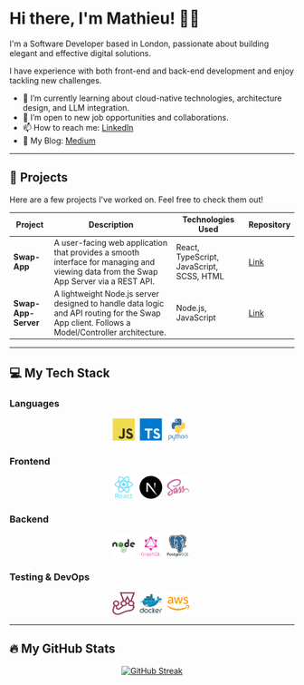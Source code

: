 # Hi there, I'm Mathieu! 👋🏽

I'm a Software Developer based in London, passionate about building elegant and effective digital solutions.

I have experience with both front-end and back-end development and enjoy tackling new challenges.

- 🌱 I’m currently learning about cloud-native technologies, architecture design, and LLM integration.
- 💼 I’m open to new job opportunities and collaborations.
- 📫 How to reach me: [LinkedIn](https://www.linkedin.com/in/mathieuboko)
- 📝 My Blog: [Medium](https://medium.com/@MathieuBoko)

---

## 🚀 Projects

Here are a few projects I've worked on. Feel free to check them out!

| Project       | Description                                                                                                                              | Technologies Used                                 | Repository                                                    |
|---------------|------------------------------------------------------------------------------------------------------------------------------------------|---------------------------------------------------|---------------------------------------------------------------|
| **Swap-App**  | A user-facing web application that provides a smooth interface for managing and viewing data from the Swap App Server via a REST API.      | React, TypeScript, JavaScript, SCSS, HTML         | [Link](https://github.com/MathieuBoko/Swap-App)                 |
| **Swap-App-Server** | A lightweight Node.js server designed to handle data logic and API routing for the Swap App client. Follows a Model/Controller architecture. | Node.js, JavaScript                               | [Link](https://github.com/MathieuBoko/Swap-App-Server)        |

---

## 💻 My Tech Stack

### Languages
<div align="center">
  <a href="https://javascript.info"><img src="https://github.com/devicons/devicon/blob/master/icons/javascript/javascript-original.svg" title="JavaScript" alt="JavaScript" width="40" height="40"/></a>&nbsp;
  <a href="https://www.typescriptlang.org"><img src="https://github.com/devicons/devicon/blob/master/icons/typescript/typescript-original.svg" title="TypeScript" alt="TypeScript" width="40" height="40"/></a>&nbsp;
  <a href="https://www.python.org"><img src="https://github.com/devicons/devicon/blob/master/icons/python/python-original-wordmark.svg" title="Python" alt="Python" width="40" height="40"/></a>&nbsp;
</div>

### Frontend
<div align="center">
  <a href="https://react.dev"><img src="https://github.com/devicons/devicon/blob/master/icons/react/react-original-wordmark.svg" title="React" alt="React" width="40" height="40"/></a>&nbsp;
  <a href="https://nextjs.org/"><img src="https://github.com/devicons/devicon/blob/master/icons/nextjs/nextjs-original.svg" title="Next.js" alt="Next.js" width="40" height="40" /></a>&nbsp;
  <a href="https://sass-lang.com"><img src="https://github.com/devicons/devicon/blob/master/icons/sass/sass-original.svg" title="SASS" alt="SASS" width="40" height="40"/></a>&nbsp;
</div>

### Backend
<div align="center">
  <a href="https://nodejs.org/en"><img src="https://github.com/devicons/devicon/blob/master/icons/nodejs/nodejs-original-wordmark.svg" title="NodeJS" alt="NodeJS" width="40" height="40"/></a>&nbsp;
  <a href="https://graphql.org"><img src="https://github.com/devicons/devicon/blob/master/icons/graphql/graphql-plain-wordmark.svg" title="GraphQL" alt="GraphQL" width="40" height="40"/></a>&nbsp;
  <a href="https://www.postgresql.org"><img src="https://github.com/devicons/devicon/blob/master/icons/postgresql/postgresql-original-wordmark.svg" title="PostgreSQL" alt="PostgreSQL" width="40" height="40"/></a>&nbsp;
</div>

### Testing & DevOps
<div align="center">
  <a href="https://jestjs.io"><img src="https://github.com/devicons/devicon/blob/master/icons/jest/jest-plain.svg" title="Jest" alt="Jest" width="40" height="40"/></a>&nbsp;
  <a href="https://www.docker.com/"><img src="https://github.com/devicons/devicon/blob/master/icons/docker/docker-original-wordmark.svg" title="Docker" alt="Docker" width="40" height="40"/></a>&nbsp;
  <a href="https://aws.amazon.com"><img src="https://github.com/devicons/devicon/blob/master/icons/amazonwebservices/amazonwebservices-plain-wordmark.svg" title="AWS" alt="AWS" width="40" height="40"/></a>&nbsp;
</div>

---

## 🔥 My GitHub Stats
<div align="center">
  <a href="https://streak-stats.demolab.com?user=MathieuBoko&theme=dark" ><img src="https://streak-stats.demolab.com?user=MathieuBoko&theme=dark" alt="GitHub Streak" /></a>
</div>
